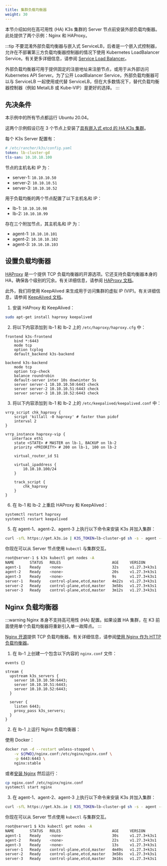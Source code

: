 ```yaml
---
title: 集群负载均衡器
weight: 30
---
```



本节介绍如何在高可用性 (HA) K3s 集群的 Server 节点前安装外部负载均衡器。此处提供了两个示例：Nginx 和 HAProxy。

:::tip
不要混淆外部负载均衡器与嵌入式 ServiceLB，后者是一个嵌入式控制器，允许在不部署第三方负载均衡器控制器的情况下使用 Kubernetes LoadBalancer Service。有关更多详细信息，请参阅 [Service Load Balancer](../networking/networking.md#service-load-balancer)。

外部负载均衡器可用于提供固定的注册地址来注册节点，或用于从外部访问 Kubernetes API Server。为了公开 LoadBalancer Service，外部负载均衡器可以与 ServiceLB 一起使用或代替 ServiceLB，但在大多数情况下，替代负载均衡器控制器（例如 MetalLB 或 Kube-VIP）是更好的选择。
:::

## 先决条件

本示例中的所有节点都运行 Ubuntu 20.04。

这两个示例假设已在 3 个节点上安装了[具有嵌入式 etcd 的 HA K3s 集群](../datastore/ha-embedded.md)。

每个 K3s Server 配置有：
```yaml
# /etc/rancher/k3s/config.yaml
token: lb-cluster-gd
tls-san: 10.10.10.100
```

节点的主机名和 IP 为：
* server-1: `10.10.10.50`
* server-2: `10.10.10.51`
* server-3: `10.10.10.52`


用于负载均衡的两个节点配置了以下主机名和 IP：
* lb-1: `10.10.10.98`
* lb-2: `10.10.10.99`

存在三个附加节点，其主机名和 IP 为：
* agent-1: `10.10.10.101`
* agent-2: `10.10.10.102`
* agent-3: `10.10.10.103`

## 设置负载均衡器
<Tabs>
<TabItem value="HAProxy" default>

[HAProxy](http://www.haproxy.org/) 是一个提供 TCP 负载均衡器的开源选项。它还支持负载均衡器本身的 HA，确保各个级别的冗余。有关详细信息，请参阅 [HAProxy 文档](http://docs.haproxy.org/2.8/intro.html)。

此外，我们将使用 KeepAlived 来生成用于访问集群的虚拟 IP (VIP)。有关详细信息，请参阅 [KeepAlived 文档](https://www.keepalived.org/manpage.html)。



1) 安装 HAProxy 和 KeepAlived：

```bash
sudo apt-get install haproxy keepalived
```

2) 将以下内容添加到 lb-1 和 lb-2 上的 `/etc/haproxy/haproxy.cfg` 中：

```
frontend k3s-frontend
    bind *:6443
    mode tcp
    option tcplog
    default_backend k3s-backend

backend k3s-backend
    mode tcp
    option tcp-check
    balance roundrobin
    default-server inter 10s downinter 5s
    server server-1 10.10.10.50:6443 check
    server server-2 10.10.10.51:6443 check
    server server-3 10.10.10.52:6443 check
```
3) 将以下内容添加到 lb-1 和 lb-2 上的 `/etc/keepalived/keepalived.conf` 中：

```
vrrp_script chk_haproxy {
    script 'killall -0 haproxy' # faster than pidof
    interval 2
}

vrrp_instance haproxy-vip {
   interface eth1
    state <STATE> # MASTER on lb-1, BACKUP on lb-2
    priority <PRIORITY> # 200 on lb-1, 100 on lb-2

    virtual_router_id 51

    virtual_ipaddress {
        10.10.10.100/24
    }

    track_script {
        chk_haproxy
    }
}
```

6) 在 lb-1 和 lb-2 上重启 HAProxy 和 KeepAlived：

```bash
systemctl restart haproxy
systemctl restart keepalived
```

5) 在 agent-1、agent-2、agent-3 上执行以下命令来安装 K3s 并加入集群：

```bash
curl -sfL https://get.k3s.io | K3S_TOKEN=lb-cluster-gd sh -s - agent --server https://10.10.10.100:6443
```

你现在可以从 Server 节点使用 `kubectl` 与集群交互。
```bash
root@server-1 $ k3s kubectl get nodes -A
NAME       STATUS   ROLES                       AGE     VERSION
agent-1    Ready    <none>                      32s     v1.27.3+k3s1
agent-2    Ready    <none>                      20s     v1.27.3+k3s1
agent-3    Ready    <none>                      9s      v1.27.3+k3s1
server-1   Ready    control-plane,etcd,master   4m22s   v1.27.3+k3s1
server-2   Ready    control-plane,etcd,master   3m58s   v1.27.3+k3s1
server-3   Ready    control-plane,etcd,master   3m12s   v1.27.3+k3s1
```

</TabItem>

<TabItem value="Nginx">

## Nginx 负载均衡器

:::warning
Nginx 本身不支持高可用性 (HA) 配置。如果设置 HA 集群，在 K3 前面使用单个负载均衡器将重新引入单一故障点。
:::

[Nginx 开源](http://nginx.org/)提供 TCP 负载均衡器。有关详细信息，请参阅[使用 Nginx 作为 HTTP 负载均衡器](https://nginx.org/en/docs/http/load_balancing.html)。

1) 在 lb-1 上创建一个包含以下内容的 `nginx.conf` 文件：

```
events {}

stream {
  upstream k3s_servers {
    server 10.10.10.50:6443;
    server 10.10.10.51:6443;
    server 10.10.10.52:6443;
  }

  server {
    listen 6443;
    proxy_pass k3s_servers;
  }
}
```

2) 在 lb-1 上运行 Nginx 负载均衡器：

使用 Docker：

```bash
docker run -d --restart unless-stopped \
    -v ${PWD}/nginx.conf:/etc/nginx/nginx.conf \
    -p 6443:6443 \
    nginx:stable
```

或者[安装 Nginx](https://docs.nginx.com/nginx/admin-guide/installing-nginx/installing-nginx-open-source/) 然后运行：

```bash
cp nginx.conf /etc/nginx/nginx.conf
systemctl start nginx
```

3) 在 agent-1、agent-2、agent-3 上执行以下命令来安装 K3s 并加入集群：

```bash
curl -sfL https://get.k3s.io | K3S_TOKEN=lb-cluster-gd sh -s - agent --server https://10.10.10.99:6443
```

你现在可以从 Server 节点使用 `kubectl` 与集群交互。
```bash
root@server1 $ k3s kubectl get nodes -A
NAME       STATUS   ROLES                       AGE     VERSION
agent-1    Ready    <none>                      30s     v1.27.3+k3s1
agent-2    Ready    <none>                      22s     v1.27.3+k3s1
agent-3    Ready    <none>                      13s     v1.27.3+k3s1
server-1   Ready    control-plane,etcd,master   4m49s   v1.27.3+k3s1
server-2   Ready    control-plane,etcd,master   3m58s   v1.27.3+k3s1
server-3   Ready    control-plane,etcd,master   3m16s   v1.27.3+k3s1
```
</TabItem>
</Tabs>